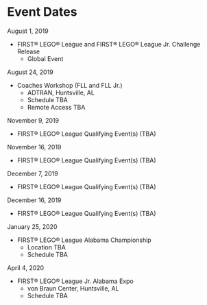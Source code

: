 # Event Dates

August 1, 2019
- FIRST&reg; LEGO&reg; League and FIRST&reg; LEGO&reg; League Jr. Challenge Release
    - Global Event

August 24, 2019
- Coaches Workshop (FLL and FLL Jr.)
    - ADTRAN, Huntsville, AL
    - Schedule TBA
    - Remote Access TBA

November 9, 2019
- FIRST&reg; LEGO&reg; League Qualifying Event(s) (TBA)

November 16, 2019
- FIRST&reg; LEGO&reg; League Qualifying Event(s) (TBA)

December 7, 2019
- FIRST&reg; LEGO&reg; League Qualifying Event(s) (TBA)

December 16, 2019
- FIRST&reg; LEGO&reg; League Qualifying Event(s) (TBA)

January 25, 2020
- FIRST&reg; LEGO&reg; League Alabama Championship
    - Location TBA
    - Schedule TBA

April 4, 2020
- FIRST&reg; LEGO&reg; League Jr. Alabama Expo
    - von Braun Center, Huntsville, AL
    - Schedule TBA